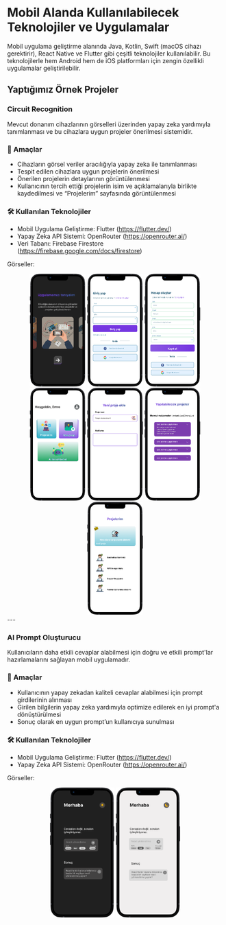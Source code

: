# Mobil Alanda Kullanılabilecek Teknolojiler ve Uygulamalar

Mobil uygulama geliştirme alanında Java, Kotlin, Swift (macOS cihazı gerektirir), React Native ve Flutter gibi çeşitli teknolojiler kullanılabilir. Bu teknolojilerle hem Android hem de iOS platformları için zengin özellikli uygulamalar geliştirilebilir.

## Yaptığımız Örnek Projeler

### Circuit Recognition

Mevcut donanım cihazlarının görselleri üzerinden yapay zeka yardımıyla tanımlanması ve bu cihazlara uygun projeler önerilmesi sistemidir.

### 🚀 Amaçlar

- Cihazların görsel veriler aracılığıyla yapay zeka ile tanımlanması  
- Tespit edilen cihazlara uygun projelerin önerilmesi  
- Önerilen projelerin detaylarının görüntülenmesi  
- Kullanıcının tercih ettiği projelerin isim ve açıklamalarıyla birlikte kaydedilmesi ve “Projelerim” sayfasında görüntülenmesi

### 🛠 Kullanılan Teknolojiler

- Mobil Uygulama Geliştirme: Flutter (https://flutter.dev/)
- Yapay Zeka API Sistemi: OpenRouter (https://openrouter.ai/)
- Veri Tabanı: Firebase Firestore (https://firebase.google.com/docs/firestore)

Görseller:

<div align="center"> 
  <img src="assets/circuit-recognition/welcome-screen.png" width="130" />
  <img src="assets/circuit-recognition/login-screen.png" width="130" />
  <img src="assets/circuit-recognition/signup-screen.png" width="130" />
  <img src="assets/circuit-recognition/home.png" width="130" />
  <img src="assets/circuit-recognition/new-project.png" width="130" />
  <img src="assets/circuit-recognition/project-propasal.png" width="130" />
  <img src="assets/circuit-recognition/my-project.png" width="130" />
  
</div> 
---

### AI Prompt Oluşturucu

Kullanıcıların daha etkili cevaplar alabilmesi için doğru ve etkili prompt'lar hazırlamalarını sağlayan mobil uygulamadır.

### 🚀 Amaçlar

- Kullanıcının yapay zekadan kaliteli cevaplar alabilmesi için prompt girdilerinin alınması  
- Girilen bilgilerin yapay zeka yardımıyla optimize edilerek en iyi prompt'a dönüştürülmesi  
- Sonuç olarak en uygun prompt’un kullanıcıya sunulması

### 🛠 Kullanılan Teknolojiler

- Mobil Uygulama Geliştirme: Flutter (https://flutter.dev/)
- Yapay Zeka API Sistemi: OpenRouter (https://openrouter.ai/)

Görseller:

<div align="center"> 
  <img src="assets/ai-prompt-duzeltici/dark-mode.png" width="150" />
  <img src="assets/ai-prompt-duzeltici/light-mode.png" width="150" />
  
</div> 
